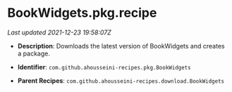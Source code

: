 # BookWidgets.pkg.recipe

_Last updated 2021-12-23 19:58:07Z_

- **Description**: Downloads the latest version of BookWidgets and creates a package.

- **Identifier**: `com.github.ahousseini-recipes.pkg.BookWidgets`

- **Parent Recipes**: `com.github.ahousseini-recipes.download.BookWidgets`